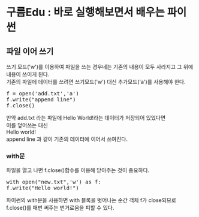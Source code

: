구름Edu : 바로 실행해보면서 배우는 파이썬
====================================
## 파일 이어 쓰기  
쓰기 모드('w')를 이용하여 파일을 쓰는 경우네는 기존의 내용이 모두 사라지고 그 위에 내용이 쓰이게 된다.  
기존의 파일에 데이터를 쓰려면 쓰기모드('w') 대신 추가모드('a')를 사용해야 한다.  
<pre>f = open('add.txt','a')
f.write("append line")
f.close()</pre>
만약 add.txt 라는 파일에 Hello World!라는 데이터가 저장되어 있었다면  
이를 덮어쓰는 대신  
Hello world!  
append line 과 같이 기존의 데이터에 이어서 쓰여진다.  

### with문  
파일을 열고 나면 f.close()함수를 이용해 닫아주는 것이 중요하다.  
<pre>with open("new.txt",'w') as f:
f.write("Hello world!")</pre>
파이썬의 with문을 사용하면 with 블록을 벗어나는 순간 객체 f가 close되므로 f.close()를 매번 써주는 번거로움을 피할 수 있다.

